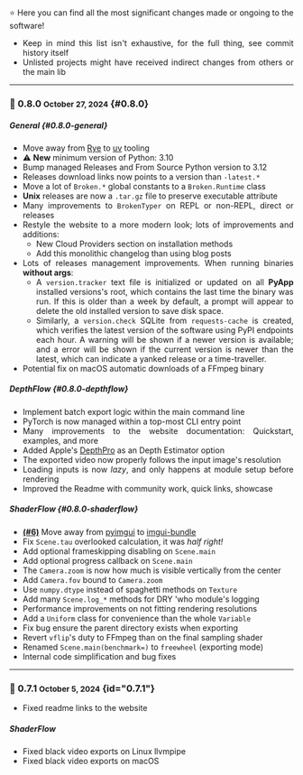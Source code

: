 <div style="text-align: justify;" markdown>

⭐️ Here you can find all the most significant changes made or ongoing to the software!

- Keep in mind this list isn't exhaustive, for the full thing, see commit history itself
- Unlisted projects might have received indirect changes from others or the main lib

<hr>

<!------------------------------------------------------------------------------------------------->

### 🔘 0.8.0 <small>October 27, 2024</small> {#0.8.0}

##### General {#0.8.0-general}

- Move away from [Rye](https://rye.astral.sh/) to [uv](https://astral.sh/) tooling
- ⚠️ **New** minimum version of Python: 3.10
- Bump managed Releases and From Source Python version to 3.12
- Releases download links now points to a version than `-latest.*`
- Move a lot of `Broken.*` global constants to a `Broken.Runtime` class
- **Unix** releases are now a `.tar.gz` file to preserve executable attribute
- Many improvements to `BrokenTyper` on REPL or non-REPL, direct or releases
- Restyle the website to a more modern look; lots of improvements and additions:
    - New Cloud Providers section on installation methods
    - Add this monolithic changelog than using blog posts
- Lots of releases management improvements. When running binaries **without args**:
    - A `version.tracker` text file is initialized or updated on all **PyApp** installed versions's root, which contains the last time the binary was run. If this is older than a week by default, a prompt will appear to delete the old installed version to save disk space.
    - Similarly, a `version.check` SQLite from `requests-cache` is created, which verifies the latest version of the software using PyPI endpoints each hour. A warning will be shown if a newer version is available; and a error will be shown if the current version is newer than the latest, which can indicate a yanked release or a time-traveller.
- Potential fix on macOS automatic downloads of a FFmpeg binary

##### DepthFlow {#0.8.0-depthflow}

- Implement batch export logic within the main command line
- PyTorch is now managed within a top-most CLI entry point
- Many improvements to the website documentation: Quickstart, examples, and more
- Added Apple's [DepthPro](https://github.com/apple/ml-depth-pro) as an Depth Estimator option
- The exported video now properly follows the input image's resolution
- Loading inputs is now _lazy_, and only happens at module setup before rendering
- Improved the Readme with community work, quick links, showcase

##### ShaderFlow {#0.8.0-shaderflow}

- [**(#6)**](https://github.com/BrokenSource/ShaderFlow/issues/6) Move away from [pyimgui](https://pypi.org/project/imgui/) to [imgui-bundle](https://pypi.org/project/imgui-bundle/)
- Fix `Scene.tau` overlooked calculation, it was _half right!_
- Add optional frameskipping disabling on `Scene.main`
- Add optional progress callback on `Scene.main`
- The `Camera.zoom` is now how much is visible vertically from the center
- Add `Camera.fov` bound to `Camera.zoom`
- Use `numpy.dtype` instead of spaghetti methods on `Texture`
- Add many `Scene.log_*` methods for DRY 'who module's logging
- Performance improvements on not fitting rendering resolutions
- Add a `Uniform` class for convenience than the whole `Variable`
- Fix bug ensure the parent directory exists when exporting
- Revert `vflip`'s duty to FFmpeg than on the final sampling shader
- Renamed `Scene.main(benchmark=)` to `freewheel` (exporting mode)
- Internal code simplification and bug fixes

<!------------------------------------------------------------------------------------------------->

<hr>

### 🔘 0.7.1 <small>October 5, 2024</small> {id="0.7.1"}

- Fixed readme links to the website

<h5>ShaderFlow</h5>

- Fixed black video exports on Linux llvmpipe
- Fixed black video exports on macOS

<!------------------------------------------------------------------------------------------------->

</div>
